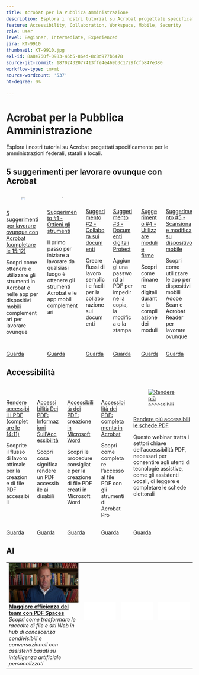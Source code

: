```yaml
---
title: Acrobat per la Pubblica Amministrazione
description: Esplora i nostri tutorial su Acrobat progettati specificamente per le amministrazioni federali, statali e locali
feature: Accessibility, Collaboration, Workspace, Mobile, Security
role: User
level: Beginner, Intermediate, Experienced
jira: KT-9910
thumbnail: KT-9910.jpg
exl-id: 8a8e760f-0983-46b5-86ed-8c8d977b6478
source-git-commit: 18702432077413ffe4e469b3c1729fcfb847e380
workflow-type: tm+mt
source-wordcount: '537'
ht-degree: 0%

---
```


# Acrobat per la Pubblica Amministrazione

Esplora i nostri tutorial su Acrobat progettati specificamente per le amministrazioni federali, statali e locali.

## 5 suggerimenti per lavorare ovunque con Acrobat

<!-- START CARDS HTML - DO NOT MODIFY BY HAND -->
<div class="columns">
    <div class="column is-half-tablet is-half-desktop is-one-third-widescreen" aria-label="5 tips for working anywhere with Acrobat (complete 15:12)">
        <div class="card" style="height: 100%; display: flex; flex-direction: column; height: 100%;">
            <div class="card-image">
                <figure class="image x-is-16by9">
                    <a href="https://experienceleague.adobe.com/en/docs/document-cloud-learn/acrobat-learning/by-industry/gov/tips/5-tips-for-working-anywhere-with-acrobat-dc-for-government" title="5 suggerimenti per lavorare ovunque con Acrobat (completo 15:12)" target="_self" rel="referrer">
                        <img class="is-bordered-r-small" src="https://experienceleague.adobe.com/en/docs/document-cloud-learn/acrobat-learning/by-industry/gov/media_15d041d3a4a509d11dc61c624a6f27e8101822337.png?width=400&format=webply&optimize=medium" alt="5 suggerimenti per lavorare ovunque con Acrobat (completo 15:12)"
                             style="width: 100%; aspect-ratio: 16 / 9; object-fit: cover; overflow: hidden; display: block; margin: auto;">
                    </a>
                </figure>
            </div>
            <div class="card-content is-padded-small" style="display: flex; flex-direction: column; flex-grow: 1; justify-content: space-between;">
                <div class="top-card-content">
                    <p class="headline is-size-6 has-text-weight-bold">
                        <a href="https://experienceleague.adobe.com/en/docs/document-cloud-learn/acrobat-learning/by-industry/gov/tips/5-tips-for-working-anywhere-with-acrobat-dc-for-government" target="_self" rel="referrer" title="5 suggerimenti per lavorare ovunque con Acrobat (completo 15:12)">5 suggerimenti per lavorare ovunque con Acrobat (completare le 15:12)</a>
                    </p>
                    <p class="is-size-6">Scopri come ottenere e utilizzare gli strumenti in Acrobat e nelle app per dispositivi mobili complementari per lavorare ovunque</p>
                </div>
                <a href="https://experienceleague.adobe.com/en/docs/document-cloud-learn/acrobat-learning/by-industry/gov/tips/5-tips-for-working-anywhere-with-acrobat-dc-for-government" target="_self" rel="referrer" class="spectrum-Button spectrum-Button--outline spectrum-Button--primary spectrum-Button--sizeM" style="align-self: flex-start; margin-top: 1rem;">
                    <span class="spectrum-Button-label has-no-wrap has-text-weight-bold">Guarda</span>
                </a>
            </div>
        </div>
    </div>
    <div class="column is-half-tablet is-half-desktop is-one-third-widescreen" aria-label="Tip #1 - Get your tools">
        <div class="card" style="height: 100%; display: flex; flex-direction: column; height: 100%;">
            <div class="card-image">
                <figure class="image x-is-16by9">
                    <a href="https://experienceleague.adobe.com/en/docs/document-cloud-learn/acrobat-learning/by-industry/gov/tips/get-your-tools" title="Suggerimento #1 - Scarica gli strumenti" target="_self" rel="referrer">
                        <img class="is-bordered-r-small" src="https://experienceleague.adobe.com/en/docs/document-cloud-learn/acrobat-learning/by-industry/gov/media_13fcba82130fff3cc46a1e2685fb5fa89fecad9e5.png?width=400&format=webply&optimize=medium" alt="Suggerimento #1 - Scarica gli strumenti"
                             style="width: 100%; aspect-ratio: 16 / 9; object-fit: cover; overflow: hidden; display: block; margin: auto;">
                    </a>
                </figure>
            </div>
            <div class="card-content is-padded-small" style="display: flex; flex-direction: column; flex-grow: 1; justify-content: space-between;">
                <div class="top-card-content">
                    <p class="headline is-size-6 has-text-weight-bold">
                        <a href="https://experienceleague.adobe.com/en/docs/document-cloud-learn/acrobat-learning/by-industry/gov/tips/get-your-tools" target="_self" rel="referrer" title="Suggerimento #1 - Scarica gli strumenti">Suggerimento #1 - Ottieni gli strumenti</a>
                    </p>
                    <p class="is-size-6">Il primo passo per iniziare a lavorare da qualsiasi luogo è ottenere gli strumenti Acrobat e le app mobili complementari</p>
                </div>
                <a href="https://experienceleague.adobe.com/en/docs/document-cloud-learn/acrobat-learning/by-industry/gov/tips/get-your-tools" target="_self" rel="referrer" class="spectrum-Button spectrum-Button--outline spectrum-Button--primary spectrum-Button--sizeM" style="align-self: flex-start; margin-top: 1rem;">
                    <span class="spectrum-Button-label has-no-wrap has-text-weight-bold">Guarda</span>
                </a>
            </div>
        </div>
    </div>
    <div class="column is-half-tablet is-half-desktop is-one-third-widescreen" aria-label="Tip #2 - Collaborate on documents">
        <div class="card" style="height: 100%; display: flex; flex-direction: column; height: 100%;">
            <div class="card-image">
                <figure class="image x-is-16by9">
                    <a href="https://experienceleague.adobe.com/en/docs/document-cloud-learn/acrobat-learning/by-industry/gov/tips/collaborate-on-documents" title="Suggerimento #2: collabora sui documenti" target="_self" rel="referrer">
                        <img class="is-bordered-r-small" src="https://experienceleague.adobe.com/en/docs/document-cloud-learn/acrobat-learning/by-industry/gov/media_1ca41858036669e991ec89add09696a2ac4307c4a.png?width=400&format=webply&optimize=medium" alt="Suggerimento #2: collabora sui documenti"
                             style="width: 100%; aspect-ratio: 16 / 9; object-fit: cover; overflow: hidden; display: block; margin: auto;">
                    </a>
                </figure>
            </div>
            <div class="card-content is-padded-small" style="display: flex; flex-direction: column; flex-grow: 1; justify-content: space-between;">
                <div class="top-card-content">
                    <p class="headline is-size-6 has-text-weight-bold">
                        <a href="https://experienceleague.adobe.com/en/docs/document-cloud-learn/acrobat-learning/by-industry/gov/tips/collaborate-on-documents" target="_self" rel="referrer" title="Suggerimento #2: collabora sui documenti">Suggerimento #2 - Collabora sui documenti</a>
                    </p>
                    <p class="is-size-6">Creare flussi di lavoro semplici e facili per la collaborazione sui documenti</p>
                </div>
                <a href="https://experienceleague.adobe.com/en/docs/document-cloud-learn/acrobat-learning/by-industry/gov/tips/collaborate-on-documents" target="_self" rel="referrer" class="spectrum-Button spectrum-Button--outline spectrum-Button--primary spectrum-Button--sizeM" style="align-self: flex-start; margin-top: 1rem;">
                    <span class="spectrum-Button-label has-no-wrap has-text-weight-bold">Guarda</span>
                </a>
            </div>
        </div>
    </div>
    <div class="column is-half-tablet is-half-desktop is-one-third-widescreen" aria-label="Tip #3 - Protect digital documents">
        <div class="card" style="height: 100%; display: flex; flex-direction: column; height: 100%;">
            <div class="card-image">
                <figure class="image x-is-16by9">
                    <a href="https://experienceleague.adobe.com/en/docs/document-cloud-learn/acrobat-learning/by-industry/gov/tips/protect-digital-documents" title="Suggerimento #3 - Documenti digitali Protect" target="_self" rel="referrer">
                        <img class="is-bordered-r-small" src="https://experienceleague.adobe.com/en/docs/document-cloud-learn/acrobat-learning/by-industry/gov/media_1a260a2517207c25aaec5a58c0d7934711766ce7d.png?width=400&format=webply&optimize=medium" alt="Suggerimento #3 - Documenti digitali Protect"
                             style="width: 100%; aspect-ratio: 16 / 9; object-fit: cover; overflow: hidden; display: block; margin: auto;">
                    </a>
                </figure>
            </div>
            <div class="card-content is-padded-small" style="display: flex; flex-direction: column; flex-grow: 1; justify-content: space-between;">
                <div class="top-card-content">
                    <p class="headline is-size-6 has-text-weight-bold">
                        <a href="https://experienceleague.adobe.com/en/docs/document-cloud-learn/acrobat-learning/by-industry/gov/tips/protect-digital-documents" target="_self" rel="referrer" title="Suggerimento #3 - Documenti digitali Protect">Suggerimento #3 - Documenti digitali Protect</a>
                    </p>
                    <p class="is-size-6">Aggiungi una password al PDF per impedirne la copia, la modifica o la stampa</p>
                </div>
                <a href="https://experienceleague.adobe.com/en/docs/document-cloud-learn/acrobat-learning/by-industry/gov/tips/protect-digital-documents" target="_self" rel="referrer" class="spectrum-Button spectrum-Button--outline spectrum-Button--primary spectrum-Button--sizeM" style="align-self: flex-start; margin-top: 1rem;">
                    <span class="spectrum-Button-label has-no-wrap has-text-weight-bold">Guarda</span>
                </a>
            </div>
        </div>
    </div>
    <div class="column is-half-tablet is-half-desktop is-one-third-widescreen" aria-label="Tip #4 - Work with forms and signatures">
        <div class="card" style="height: 100%; display: flex; flex-direction: column; height: 100%;">
            <div class="card-image">
                <figure class="image x-is-16by9">
                    <a href="https://experienceleague.adobe.com/en/docs/document-cloud-learn/acrobat-learning/by-industry/gov/tips/work-with-forms-and-signatures" title="Suggerimento #4: utilizzare moduli e firme" target="_self" rel="referrer">
                        <img class="is-bordered-r-small" src="https://experienceleague.adobe.com/en/docs/document-cloud-learn/acrobat-learning/by-industry/gov/media_1650a90ec18e02f742aef6fd02f459492d58fbe10.png?width=400&format=webply&optimize=medium" alt="Suggerimento #4: utilizzare moduli e firme"
                             style="width: 100%; aspect-ratio: 16 / 9; object-fit: cover; overflow: hidden; display: block; margin: auto;">
                    </a>
                </figure>
            </div>
            <div class="card-content is-padded-small" style="display: flex; flex-direction: column; flex-grow: 1; justify-content: space-between;">
                <div class="top-card-content">
                    <p class="headline is-size-6 has-text-weight-bold">
                        <a href="https://experienceleague.adobe.com/en/docs/document-cloud-learn/acrobat-learning/by-industry/gov/tips/work-with-forms-and-signatures" target="_self" rel="referrer" title="Suggerimento #4: utilizzare moduli e firme">Suggerimento #4 - Utilizzare moduli e firme</a>
                    </p>
                    <p class="is-size-6">Scopri come rimanere digitali durante la compilazione dei moduli</p>
                </div>
                <a href="https://experienceleague.adobe.com/en/docs/document-cloud-learn/acrobat-learning/by-industry/gov/tips/work-with-forms-and-signatures" target="_self" rel="referrer" class="spectrum-Button spectrum-Button--outline spectrum-Button--primary spectrum-Button--sizeM" style="align-self: flex-start; margin-top: 1rem;">
                    <span class="spectrum-Button-label has-no-wrap has-text-weight-bold">Guarda</span>
                </a>
            </div>
        </div>
    </div>
    <div class="column is-half-tablet is-half-desktop is-one-third-widescreen" aria-label="Tip #5 - Scan and edit on mobile">
        <div class="card" style="height: 100%; display: flex; flex-direction: column; height: 100%;">
            <div class="card-image">
                <figure class="image x-is-16by9">
                    <a href="https://experienceleague.adobe.com/en/docs/document-cloud-learn/acrobat-learning/by-industry/gov/tips/scan-and-edit-on-mobile" title="Suggerimento #5: scansiona e modifica su dispositivi mobili" target="_self" rel="referrer">
                        <img class="is-bordered-r-small" src="https://experienceleague.adobe.com/en/docs/document-cloud-learn/acrobat-learning/by-industry/gov/media_12d8ea459ae16b4fa76bd01bb35d74ecf4052f317.png?width=400&format=webply&optimize=medium" alt="Suggerimento #5: scansiona e modifica su dispositivi mobili"
                             style="width: 100%; aspect-ratio: 16 / 9; object-fit: cover; overflow: hidden; display: block; margin: auto;">
                    </a>
                </figure>
            </div>
            <div class="card-content is-padded-small" style="display: flex; flex-direction: column; flex-grow: 1; justify-content: space-between;">
                <div class="top-card-content">
                    <p class="headline is-size-6 has-text-weight-bold">
                        <a href="https://experienceleague.adobe.com/en/docs/document-cloud-learn/acrobat-learning/by-industry/gov/tips/scan-and-edit-on-mobile" target="_self" rel="referrer" title="Suggerimento #5: scansiona e modifica su dispositivi mobili">Suggerimento #5 - Scansiona e modifica su dispositivo mobile</a>
                    </p>
                    <p class="is-size-6">Scopri come utilizzare le app per dispositivi mobili Adobe Scan e Acrobat Reader per lavorare ovunque</p>
                </div>
                <a href="https://experienceleague.adobe.com/en/docs/document-cloud-learn/acrobat-learning/by-industry/gov/tips/scan-and-edit-on-mobile" target="_self" rel="referrer" class="spectrum-Button spectrum-Button--outline spectrum-Button--primary spectrum-Button--sizeM" style="align-self: flex-start; margin-top: 1rem;">
                    <span class="spectrum-Button-label has-no-wrap has-text-weight-bold">Guarda</span>
                </a>
            </div>
        </div>
    </div>
</div>
<!-- END CARDS HTML - DO NOT MODIFY BY HAND -->

## Accessibilità

<!-- START CARDS HTML - DO NOT MODIFY BY HAND -->
<div class="columns">
    <div class="column is-half-tablet is-half-desktop is-one-third-widescreen" aria-label="Making PDFs Accessible (complete 14:11)">
        <div class="card" style="height: 100%; display: flex; flex-direction: column; height: 100%;">
            <div class="card-image">
                <figure class="image x-is-16by9">
                    <a href="https://experienceleague.adobe.com/en/docs/document-cloud-learn/acrobat-learning/by-industry/gov/pdfs/making-pdfs-accessible" title="Accessibilità dei PDF (14:11)" target="_self" rel="referrer">
                        <img class="is-bordered-r-small" src="https://experienceleague.adobe.com/en/docs/document-cloud-learn/acrobat-learning/by-industry/gov/media_1fd4bb67811fc694229e881e5a2b79d2aabece706.png?width=400&format=webply&optimize=medium" alt="Accessibilità dei PDF (14:11)"
                             style="width: 100%; aspect-ratio: 16 / 9; object-fit: cover; overflow: hidden; display: block; margin: auto;">
                    </a>
                </figure>
            </div>
            <div class="card-content is-padded-small" style="display: flex; flex-direction: column; flex-grow: 1; justify-content: space-between;">
                <div class="top-card-content">
                    <p class="headline is-size-6 has-text-weight-bold">
                        <a href="https://experienceleague.adobe.com/en/docs/document-cloud-learn/acrobat-learning/by-industry/gov/pdfs/making-pdfs-accessible" target="_self" rel="referrer" title="Accessibilità dei PDF (14:11)">Rendere accessibili i PDF (completare le 14:11)</a>
                    </p>
                    <p class="is-size-6">Scoprite il flusso di lavoro ottimale per la creazione di file PDF accessibili</p>
                </div>
                <a href="https://experienceleague.adobe.com/en/docs/document-cloud-learn/acrobat-learning/by-industry/gov/pdfs/making-pdfs-accessible" target="_self" rel="referrer" class="spectrum-Button spectrum-Button--outline spectrum-Button--primary spectrum-Button--sizeM" style="align-self: flex-start; margin-top: 1rem;">
                    <span class="spectrum-Button-label has-no-wrap has-text-weight-bold">Guarda</span>
                </a>
            </div>
        </div>
    </div>
    <div class="column is-half-tablet is-half-desktop is-one-third-widescreen" aria-label="Making PDFs Accessible: Understanding Accessibility">
        <div class="card" style="height: 100%; display: flex; flex-direction: column; height: 100%;">
            <div class="card-image">
                <figure class="image x-is-16by9">
                    <a href="https://experienceleague.adobe.com/en/docs/document-cloud-learn/acrobat-learning/by-industry/gov/pdfs/understanding-accessibility" title="Rendere Accessibili I PDF: Informazioni Sull’Accessibilità" target="_self" rel="referrer">
                        <img class="is-bordered-r-small" src="https://experienceleague.adobe.com/en/docs/document-cloud-learn/acrobat-learning/by-industry/gov/media_1a12a9e14667b0c3330e63df4f383b9a2bdd00658.png?width=400&format=webply&optimize=medium" alt="Rendere Accessibili I PDF: Informazioni Sull’Accessibilità"
                             style="width: 100%; aspect-ratio: 16 / 9; object-fit: cover; overflow: hidden; display: block; margin: auto;">
                    </a>
                </figure>
            </div>
            <div class="card-content is-padded-small" style="display: flex; flex-direction: column; flex-grow: 1; justify-content: space-between;">
                <div class="top-card-content">
                    <p class="headline is-size-6 has-text-weight-bold">
                        <a href="https://experienceleague.adobe.com/en/docs/document-cloud-learn/acrobat-learning/by-industry/gov/pdfs/understanding-accessibility" target="_self" rel="referrer" title="Rendere Accessibili I PDF: Informazioni Sull’Accessibilità">Accessibilità Dei PDF: Informazioni Sull'Accessibilità</a>
                    </p>
                    <p class="is-size-6">Scopri cosa significa rendere un PDF accessibile ai disabili</p>
                </div>
                <a href="https://experienceleague.adobe.com/en/docs/document-cloud-learn/acrobat-learning/by-industry/gov/pdfs/understanding-accessibility" target="_self" rel="referrer" class="spectrum-Button spectrum-Button--outline spectrum-Button--primary spectrum-Button--sizeM" style="align-self: flex-start; margin-top: 1rem;">
                    <span class="spectrum-Button-label has-no-wrap has-text-weight-bold">Guarda</span>
                </a>
            </div>
        </div>
    </div>
    <div class="column is-half-tablet is-half-desktop is-one-third-widescreen" aria-label="Making PDFs Accessible: Authoring in Microsoft Word">
        <div class="card" style="height: 100%; display: flex; flex-direction: column; height: 100%;">
            <div class="card-image">
                <figure class="image x-is-16by9">
                    <a href="https://experienceleague.adobe.com/en/docs/document-cloud-learn/acrobat-learning/by-industry/gov/pdfs/authoring-in-word" title="Accessibilità dei PDF: creazione in Microsoft Word" target="_self" rel="referrer">
                        <img class="is-bordered-r-small" src="https://experienceleague.adobe.com/en/docs/document-cloud-learn/acrobat-learning/by-industry/gov/media_1b56bebbd5e27648fe8cfa794d3e994da76cd8993.png?width=400&format=webply&optimize=medium" alt="Accessibilità dei PDF: creazione in Microsoft Word"
                             style="width: 100%; aspect-ratio: 16 / 9; object-fit: cover; overflow: hidden; display: block; margin: auto;">
                    </a>
                </figure>
            </div>
            <div class="card-content is-padded-small" style="display: flex; flex-direction: column; flex-grow: 1; justify-content: space-between;">
                <div class="top-card-content">
                    <p class="headline is-size-6 has-text-weight-bold">
                        <a href="https://experienceleague.adobe.com/en/docs/document-cloud-learn/acrobat-learning/by-industry/gov/pdfs/authoring-in-word" target="_self" rel="referrer" title="Accessibilità dei PDF: creazione in Microsoft Word">Accessibilità dei PDF: creazione in Microsoft Word</a>
                    </p>
                    <p class="is-size-6">Scopri le procedure consigliate per la creazione di file PDF creati in Microsoft Word</p>
                </div>
                <a href="https://experienceleague.adobe.com/en/docs/document-cloud-learn/acrobat-learning/by-industry/gov/pdfs/authoring-in-word" target="_self" rel="referrer" class="spectrum-Button spectrum-Button--outline spectrum-Button--primary spectrum-Button--sizeM" style="align-self: flex-start; margin-top: 1rem;">
                    <span class="spectrum-Button-label has-no-wrap has-text-weight-bold">Guarda</span>
                </a>
            </div>
        </div>
    </div>
    <div class="column is-half-tablet is-half-desktop is-one-third-widescreen" aria-label="Making PDFs Accessible: Finishing in Acrobat">
        <div class="card" style="height: 100%; display: flex; flex-direction: column; height: 100%;">
            <div class="card-image">
                <figure class="image x-is-16by9">
                    <a href="https://experienceleague.adobe.com/en/docs/document-cloud-learn/acrobat-learning/by-industry/gov/pdfs/finishing-in-acrobat" title="Accessibilità dei PDF: rifinitura in Acrobat" target="_self" rel="referrer">
                        <img class="is-bordered-r-small" src="https://experienceleague.adobe.com/en/docs/document-cloud-learn/acrobat-learning/by-industry/gov/media_1d6fdb6bbf33b8daf85b999e24e40ffd4e44b9b74.png?width=400&format=webply&optimize=medium" alt="Accessibilità dei PDF: rifinitura in Acrobat"
                             style="width: 100%; aspect-ratio: 16 / 9; object-fit: cover; overflow: hidden; display: block; margin: auto;">
                    </a>
                </figure>
            </div>
            <div class="card-content is-padded-small" style="display: flex; flex-direction: column; flex-grow: 1; justify-content: space-between;">
                <div class="top-card-content">
                    <p class="headline is-size-6 has-text-weight-bold">
                        <a href="https://experienceleague.adobe.com/en/docs/document-cloud-learn/acrobat-learning/by-industry/gov/pdfs/finishing-in-acrobat" target="_self" rel="referrer" title="Accessibilità dei PDF: rifinitura in Acrobat">Accessibilità dei PDF: completamento in Acrobat</a>
                    </p>
                    <p class="is-size-6">Scopri come completare l’accesso al file PDF con gli strumenti di Acrobat Pro</p>
                </div>
                <a href="https://experienceleague.adobe.com/en/docs/document-cloud-learn/acrobat-learning/by-industry/gov/pdfs/finishing-in-acrobat" target="_self" rel="referrer" class="spectrum-Button spectrum-Button--outline spectrum-Button--primary spectrum-Button--sizeM" style="align-self: flex-start; margin-top: 1rem;">
                    <span class="spectrum-Button-label has-no-wrap has-text-weight-bold">Guarda</span>
                </a>
            </div>
        </div>
    </div>
    <div class="column is-half-tablet is-half-desktop is-one-third-widescreen" aria-label="Making PDF ballots more Accessible">
        <div class="card" style="height: 100%; display: flex; flex-direction: column; height: 100%;">
            <div class="card-image">
                <figure class="image x-is-16by9">
                    <a href="https://experienceleague.adobe.com/en/docs/document-cloud-learn/acrobat-learning/by-industry/gov/pdfs/making-pdf-ballots-accessible" title="Rendere più accessibili le schede elettorali dei PDF" target="_self" rel="referrer">
                        <img class="is-bordered-r-small" src="https://experienceleague.adobe.com/en/docs/document-cloud-learn/acrobat-learning/by-industry/gov/media_18937c45938b1b88da5895132177307ac15d34b4a.png?width=400&format=webply&optimize=medium" alt="Rendere più accessibili le schede elettorali dei PDF"
                             style="width: 100%; aspect-ratio: 16 / 9; object-fit: cover; overflow: hidden; display: block; margin: auto;">
                    </a>
                </figure>
            </div>
            <div class="card-content is-padded-small" style="display: flex; flex-direction: column; flex-grow: 1; justify-content: space-between;">
                <div class="top-card-content">
                    <p class="headline is-size-6 has-text-weight-bold">
                        <a href="https://experienceleague.adobe.com/en/docs/document-cloud-learn/acrobat-learning/by-industry/gov/pdfs/making-pdf-ballots-accessible" target="_self" rel="referrer" title="Rendere più accessibili le schede elettorali dei PDF">Rendere più accessibili le schede PDF</a>
                    </p>
                    <p class="is-size-6">Questo webinar tratta i settori chiave dell’accessibilità PDF, necessari per consentire agli utenti di tecnologie assistive, come gli assistenti vocali, di leggere e completare le schede elettorali</p>
                </div>
                <a href="https://experienceleague.adobe.com/en/docs/document-cloud-learn/acrobat-learning/by-industry/gov/pdfs/making-pdf-ballots-accessible" target="_self" rel="referrer" class="spectrum-Button spectrum-Button--outline spectrum-Button--primary spectrum-Button--sizeM" style="align-self: flex-start; margin-top: 1rem;">
                    <span class="spectrum-Button-label has-no-wrap has-text-weight-bold">Guarda</span>
                </a>
            </div>
        </div>
    </div>
</div>

<!-- END CARDS HTML - DO NOT MODIFY BY HAND -->

## AI

<table style="table-layout:fixed">
<tr>
  <td>
    <a href="../../getting-started/pdf-spaces-legal.md">
      <img alt="PDF Spaces" src="../../assets/pdf-spaces.png" />
    </a>
    <div>
    <a href="../../getting-started/pdf-spaces-legal.md"><strong>Maggiore efficienza del team con PDF Spaces</strong></a>
    </div>
    <em>Scopri come trasformare le raccolte di file e siti Web in hub di conoscenza condivisibili e conversazionali con assistenti basati su intelligenza artificiale personalizzati</em>
    <br>
  </td>
  <td>
    <img alt="Spaziatore" src="../../assets/Whitespacer.png" />
    <div>
    <br>
  </td>
  <td>
    <img alt="Spaziatore" src="../../assets/Whitespacer.png" />
    <div>
    <br>
  </td>
  <td>
    <img alt="Spaziatore" src="../../assets/Whitespacer.png" />
    <div>
    <br>
  </td>
</tr>
</table>